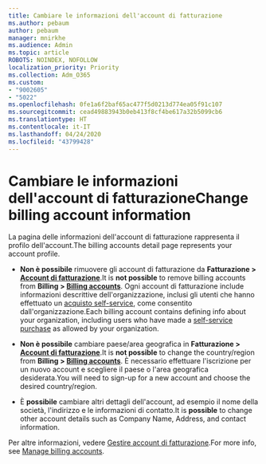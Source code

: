 ```yaml
---
title: Cambiare le informazioni dell'account di fatturazione
ms.author: pebaum
author: pebaum
manager: mnirkhe
ms.audience: Admin
ms.topic: article
ROBOTS: NOINDEX, NOFOLLOW
localization_priority: Priority
ms.collection: Adm_O365
ms.custom:
- "9002605"
- "5022"
ms.openlocfilehash: 0fe1a6f2baf65ac477f5d0213d774ea05f91c107
ms.sourcegitcommit: cead49883943b0eb413f8cf4be617a32b5099cb6
ms.translationtype: HT
ms.contentlocale: it-IT
ms.lasthandoff: 04/24/2020
ms.locfileid: "43799428"
---
```

# <a name="change-billing-account-information"></a><span data-ttu-id="74dae-102">Cambiare le informazioni dell'account di fatturazione</span><span class="sxs-lookup"><span data-stu-id="74dae-102">Change billing account information</span></span>

<span data-ttu-id="74dae-103">La pagina delle informazioni dell'account di fatturazione rappresenta il profilo dell'account.</span><span class="sxs-lookup"><span data-stu-id="74dae-103">The billing accounts detail page represents your account profile.</span></span>

- <span data-ttu-id="74dae-104">**Non è possibile** rimuovere gli account di fatturazione da **Fatturazione > [Account di fatturazione](https://go.microsoft.com/fwlink/p/?linkid=2084771)**.</span><span class="sxs-lookup"><span data-stu-id="74dae-104">It is **not possible** to remove billing accounts from **Billing > [Billing accounts](https://go.microsoft.com/fwlink/p/?linkid=2084771)**.</span></span> <span data-ttu-id="74dae-105">Ogni account di fatturazione include informazioni descrittive dell'organizzazione, inclusi gli utenti che hanno effettuato un [acquisto self-service](https://docs.microsoft.com/microsoft-365/commerce/subscriptions/manage-self-service-purchases-admins), come consentito dall'organizzazione.</span><span class="sxs-lookup"><span data-stu-id="74dae-105">Each billing account contains defining info about your organization, including users who have made a [self-service purchase](https://docs.microsoft.com/microsoft-365/commerce/subscriptions/manage-self-service-purchases-admins) as allowed by your organization.</span></span> 

- <span data-ttu-id="74dae-106">**Non è possibile** cambiare paese/area geografica in **Fatturazione > [Account di fatturazione](https://go.microsoft.com/fwlink/p/?linkid=2084771)**.</span><span class="sxs-lookup"><span data-stu-id="74dae-106">It is **not possible** to change the country/region from **Billing > [Billing accounts](https://go.microsoft.com/fwlink/p/?linkid=2084771)**.</span></span> <span data-ttu-id="74dae-107">È necessario effettuare l'iscrizione per un nuovo account e scegliere il paese o l'area geografica desiderata.</span><span class="sxs-lookup"><span data-stu-id="74dae-107">You will need to sign-up for a new account and choose the desired country/region.</span></span> 

- <span data-ttu-id="74dae-108">È **possibile** cambiare altri dettagli dell'account, ad esempio il nome della società, l'indirizzo e le informazioni di contatto.</span><span class="sxs-lookup"><span data-stu-id="74dae-108">It is **possible** to change other account details such as Company Name, Address, and contact information.</span></span> 

<span data-ttu-id="74dae-109">Per altre informazioni, vedere [Gestire account di fatturazione](https://docs.microsoft.com/microsoft-365/commerce/manage-billing-accounts).</span><span class="sxs-lookup"><span data-stu-id="74dae-109">For more info, see [Manage billing accounts](https://docs.microsoft.com/microsoft-365/commerce/manage-billing-accounts).</span></span> 
